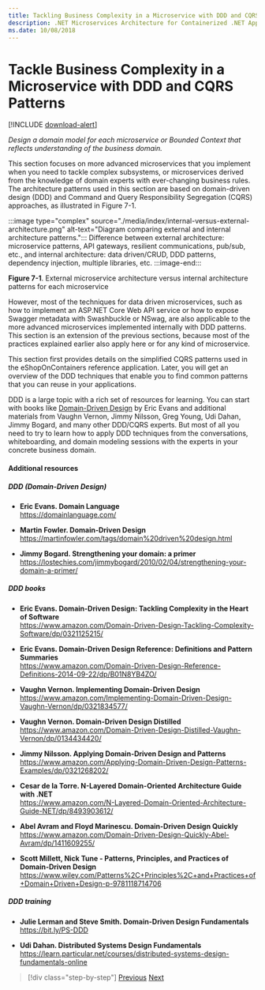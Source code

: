 ```yaml
---
title: Tackling Business Complexity in a Microservice with DDD and CQRS Patterns
description: .NET Microservices Architecture for Containerized .NET Applications | Understand how to tackle complex business scenarios applying DDD and CQRS Patterns
ms.date: 10/08/2018
---
```

# Tackle Business Complexity in a Microservice with DDD and CQRS Patterns

[!INCLUDE [download-alert](../includes/download-alert.md)]

*Design a domain model for each microservice or Bounded Context that reflects understanding of the business domain.*

This section focuses on more advanced microservices that you implement when you need to tackle complex subsystems, or microservices derived from the knowledge of domain experts with ever-changing business rules. The architecture patterns used in this section are based on domain-driven design (DDD) and Command and Query Responsibility Segregation (CQRS) approaches, as illustrated in Figure 7-1.

:::image type="complex" source="./media/index/internal-versus-external-architecture.png" alt-text="Diagram comparing external and internal architecture patterns.":::
Difference between external architecture: microservice patterns, API gateways, resilient communications, pub/sub, etc., and internal architecture: data driven/CRUD, DDD patterns, dependency injection, multiple libraries, etc.
:::image-end:::

**Figure 7-1**. External microservice architecture versus internal architecture patterns for each microservice

However, most of the techniques for data driven microservices, such as how to implement an ASP.NET Core Web API service or how to expose Swagger metadata with Swashbuckle or NSwag, are also applicable to the more advanced microservices implemented internally with DDD patterns. This section is an extension of the previous sections, because most of the practices explained earlier also apply here or for any kind of microservice.

This section first provides details on the simplified CQRS patterns used in the eShopOnContainers reference application. Later, you will get an overview of the DDD techniques that enable you to find common patterns that you can reuse in your applications.

DDD is a large topic with a rich set of resources for learning. You can start with books like [Domain-Driven Design](https://domainlanguage.com/ddd/) by Eric Evans and additional materials from Vaughn Vernon, Jimmy Nilsson, Greg Young, Udi Dahan, Jimmy Bogard, and many other DDD/CQRS experts. But most of all you need to try to learn how to apply DDD techniques from the conversations, whiteboarding, and domain modeling sessions with the experts in your concrete business domain.

#### Additional resources

##### DDD (Domain-Driven Design)

- **Eric Evans. Domain Language** \
  <https://domainlanguage.com/>

- **Martin Fowler. Domain-Driven Design** \
  <https://martinfowler.com/tags/domain%20driven%20design.html>

- **Jimmy Bogard. Strengthening your domain: a primer** \
  <https://lostechies.com/jimmybogard/2010/02/04/strengthening-your-domain-a-primer/>

##### DDD books

- **Eric Evans. Domain-Driven Design: Tackling Complexity in the Heart of Software** \
  <https://www.amazon.com/Domain-Driven-Design-Tackling-Complexity-Software/dp/0321125215/>

- **Eric Evans. Domain-Driven Design Reference: Definitions and Pattern Summaries** \
  <https://www.amazon.com/Domain-Driven-Design-Reference-Definitions-2014-09-22/dp/B01N8YB4ZO/>

- **Vaughn Vernon. Implementing Domain-Driven Design** \
  <https://www.amazon.com/Implementing-Domain-Driven-Design-Vaughn-Vernon/dp/0321834577/>

- **Vaughn Vernon. Domain-Driven Design Distilled** \
  <https://www.amazon.com/Domain-Driven-Design-Distilled-Vaughn-Vernon/dp/0134434420/>

- **Jimmy Nilsson. Applying Domain-Driven Design and Patterns** \
  <https://www.amazon.com/Applying-Domain-Driven-Design-Patterns-Examples/dp/0321268202/>

- **Cesar de la Torre. N-Layered Domain-Oriented Architecture Guide with .NET** \
  <https://www.amazon.com/N-Layered-Domain-Oriented-Architecture-Guide-NET/dp/8493903612/>

- **Abel Avram and Floyd Marinescu. Domain-Driven Design Quickly** \
  <https://www.amazon.com/Domain-Driven-Design-Quickly-Abel-Avram/dp/1411609255/>

- **Scott Millett, Nick Tune - Patterns, Principles, and Practices of Domain-Driven Design** \
  <https://www.wiley.com/Patterns%2C+Principles%2C+and+Practices+of+Domain+Driven+Design-p-9781118714706>

##### DDD training

- **Julie Lerman and Steve Smith. Domain-Driven Design Fundamentals** \
  <https://bit.ly/PS-DDD>
  
- **Udi Dahan. Distributed Systems Design Fundamentals** \
  <https://learn.particular.net/courses/distributed-systems-design-fundamentals-online>
  
>[!div class="step-by-step"]
>[Previous](../multi-container-microservice-net-applications/implement-api-gateways-with-ocelot.md)
>[Next](apply-simplified-microservice-cqrs-ddd-patterns.md)
